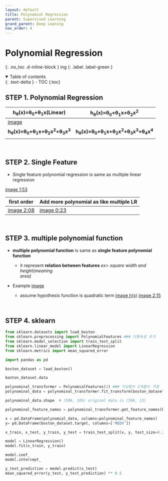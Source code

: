 ```yaml
---
layout: default
title: Polynomial Regression
parent: Supervised Learning
grand_parent: Deep Leaning
nav_order: 4
---
```


# Polynomial Regression
{: .no_toc .d-inline-block }
ing
{: .label .label-green }
<details open markdown="block">
  <summary>
    Table of contents
  </summary>
  {: .text-delta }
- TOC
{:toc}
</details>

<!------------------------------------ STEP ------------------------------------>
## STEP 1. Polynomial Regression

|h<sub>θ</sub>(x)=θ<sub>0</sub>+θ<sub>1</sub>x(Linear)|h<sub>θ</sub>(x)=θ<sub>0</sub>+θ<sub>1</sub>x+θ<sub>2</sub>x<sup>2</sup>|
|---|---|
|[image](https://www.codeit.kr/learn/3065)||
|**h<sub>θ</sub>(x)=θ<sub>0</sub>+θ<sub>1</sub>x+θ<sub>2</sub>x<sup>2</sup>+θ<sub>3</sub>x<sup>3</sup>**|**h<sub>θ</sub>(x)=θ<sub>0</sub>+θ<sub>1</sub>x+θ<sub>2</sub>x<sup>2</sup>+θ<sub>3</sub>x<sup>3</sup>+θ<sub>4</sub>x<sup>4</sup>**|
|||

<br>

<!------------------------------------ STEP ------------------------------------>
## STEP 2. Single Feature

* Single feature polynomial regression is same as multiple linear regression
	
[image 1:53](https://www.codeit.kr/learn/3031)

|first order|Add more polynomial as like multiple LR|
|---|---|
|[image 2:08](https://www.codeit.kr/learn/3031)|[image 0:23](https://www.codeit.kr/learn/3032)|

<br>

<!------------------------------------ STEP ------------------------------------>
## STEP 3. multiple polynomial function

* **multiple polynomial function** is same as **single feature polynomial function**
	* it represent **relation between features**
		*ex> square width and height(meaning   
area)*
	
* Example
	[image](https://www.codeit.kr/learn/3064)
	* assume hypothesis function is quadratic term
	[image h(x)](https://www.codeit.kr/learn/3064)
	[image 2:15](https://www.codeit.kr/learn/3032)

<br>

<!------------------------------------ STEP ------------------------------------>
## STEP 4. sklearn

```python
from sklearn.datasets import load_boston
from sklearn.preprocessing import PolynomialFeatures ### 다항속성 추가
from sklearn.model_selection import train_test_split
from sklearn.linear_model import LinearRegression
from sklearn.metrics import mean_squared_error

import pandas as pd

boston_dataset = load_boston()

bonton_dataset.data

polynominal_transformer = PolynomialFeatures(2) ### 가상함수 2차함수 가정
polynominal_data = polynominal_transformer.fit_transform(boston_dataset.data)

polynominal_data.shape	# (506, 105) original data is (506, 13) 

polynominal_feature_names = polynominal_transformer.get_feature_names(boston_dataset.feature_names)

x = pd.DataFrame(polynomial_data, columns=polynominal_feature_names)
y= pd.DataFrame(boston_dataset.target, columns=['MEDV'])

x_train, x_test, y_train, y_test = train_test_split(x, y, test_size=0.2, randome_state=5)

model = LinearRegression()
model.fit(x_train, y_train)

model.coef_
model.intercept_

y_test_prediction = model.predict(x_test)
mean_squared_error(y_test, y_test_prediction) ** 0.5
```